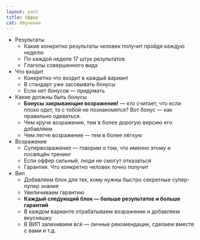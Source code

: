```yaml
---
layout: post
title: Оффер
cat: Обучение
---
```


- Результаты
  + Какие конкретно результаты человек получит пройдя каждую неделю
  + По каждой неделе 17 штук результатов
  + Глаголы совершенного вида
- Что входит
  + Конкретно что входит в каждый вариант
  + В стандарт уже засовывать бонусы
  + Если нет бонусов — придумать
- Какие должны быть бонусы
  + **Бонусы закрывающие возражения!** — кто считает, что если плохо одет, то с тобой не познакомятся? Вот бонус — как правильно одеваться.
  + Чем круче возражение, тем в более дорогую версию его добавляем
  + Чем легче возражение — тем в более лёгкую
- Возражение
  + Супервозражение — говорим о том, что именно этому и посвящён тренинг
  + Если оффер сильный, люди не смогут отказаться
  + Гарантия. Что конкретно человек точно получит
- Вип
  + Добавляем блок для тех, кому нужны быстро секретные супер-пупер знания
  + Увеличиваем гарантию
  + **Каждый следующий блок — больше результатов и больше гарантий**
  + В каждом варианте отрабатываем возражение и добавляем вкусняшку
  + В ВИП запихиваем всё — личные рекомендации, сделаем вместе с вами и т.д.

